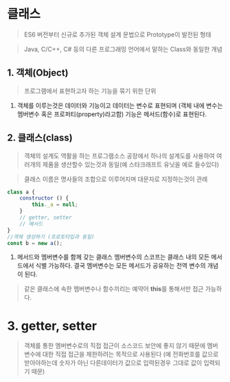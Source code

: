 # 클래스
>ES6 버전부터 신규로 추가된 객체 설계 문법으로 Prototype이 발전된 형태

>Java, C/C++, C# 등의 다른 프로그래밍 언어에서 말하는 Class와 동일한 개념

## 1. 객체(Object)
>프로그램에서 표현하고자 하는 기능을 묶기 위한 단위

1. 객체를 이루는것은 데이터와 기능이고 데이터는 변수로 표현되며 (객체 내에 변수는 멤버변수 혹은 프로퍼티(property)라고함) 기능은 메서드(함수)로 표현된다.

## 2. 클래스(class)
>객체의 설계도 역활을 하는 프로그램소스
>공장에서 하나의 설계도를 사용하여 여러개의 제품을 생산할수 있는것과 동일(예 스타크래프트 유닛을 예로 들수있다)

>클래스 이름은 명사들의 조합으로 이루어지며 대문자로 지정하는것이 관례
```jsx
class a {
    constructor () {
        this._a = null;
    }
    // getter, setter
    // 메서드
}
//객체 생성하기 (프로토타입과 동일)
const b = new a();

```
1. 메서드와 멤버변수를 함께 갖는 클래스
멤버변수의 스코프는 클래스 내의 모든 메서드에서 식별 가능하다. 결국 멤버변수는 모든 메서드가 공유하는 전역 변수의 개념이 된다.
>같은 클래스에 속한 멤버변수나 함수끼리는 예약어 **this**를 통해서만 접근 가능하다.


# 3. getter, setter
>객체를 통한 멤버변수로의 직접 접근이 소스코드 보안에 좋지 않기 때문에 멤버변수에 대한 직접 접근을 제한하려는 목적으로 사용된다 (예 전화번호를 값으로 받아야하는데 숫자가 아닌 다른데이터가 값으로 입력된경우 그대로 값이 입력되기 때문)